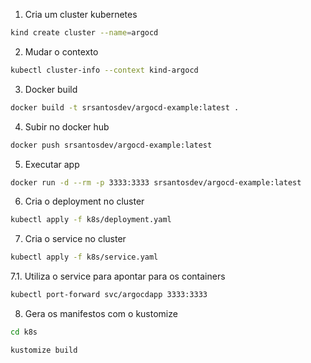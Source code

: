1. Cria um cluster kubernetes

```bash
kind create cluster --name=argocd
```

2. Mudar o contexto

```bash
kubectl cluster-info --context kind-argocd
```

3. Docker build

```bash
docker build -t srsantosdev/argocd-example:latest .
```

4. Subir no docker hub
   
```bash
docker push srsantosdev/argocd-example:latest
```

5. Executar app

```bash
docker run -d --rm -p 3333:3333 srsantosdev/argocd-example:latest
```

6. Cria o deployment no cluster 

```bash
kubectl apply -f k8s/deployment.yaml
```

7. Cria o service no cluster

```bash
kubectl apply -f k8s/service.yaml
```

7.1. Utiliza o service para apontar para os containers

```bash
kubectl port-forward svc/argocdapp 3333:3333
```

8. Gera os manifestos com o kustomize

```bash
cd k8s

kustomize build
```